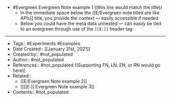 - #Evergreen Evergreen Note example 1 ((this line would match the title))
    - In the immediate space below the [[E/Evergreen note titles are like APIs]] title, you provide the context — easily accessible if needed
    - Below you could have the meta data unnested — can easily be tied to an evergreen through use of the `[[E:]]` header tag
- ---
- Tags:: #Experiments #Examples
- Date Created:: [[January 31st, 2021]]
- Created by:: #not_populated
- Author:: #not_populated
- References:: #not_populated ((Supporting FN, LN, EN, or RN would go here))
- Related:: 
    - [[E/Evergreen Note example 2]] 
    - [[[[E:]] Evergreen Note example 3]]
- Contents:: #not_populated
